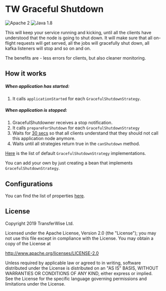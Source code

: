 # TW Graceful Shutdown

![Apache 2](https://img.shields.io/hexpm/l/plug.svg)
![Java 1.8](https://img.shields.io/badge/Java-1.8-blue.svg)

This will keep your service running and kicking, until all the clients have understood that the node is going to shut down. 
It will make sure that all on-flight requests will get served, all the jobs will gracefully shut down, all kafka listeners will stop and so on and on.

The benefits are - less errors for clients, but also cleaner monitoring.

## How it works

##### When application has started:

1. It calls `applicationStarted` for each `GracefulShutdownStrategy`.

##### When application is stopped:

1. GracefulShutdowner receives a stop notification.
2. It calls `prepareForShutdown` for each `GracefulShutdownStrategy`
3. Waits for [30 secs](core/src/main/java/com/transferwise/common/gracefulshutdown/config/GracefulShutdownProperties.java) so that all clients understand that they should not call this application node anymore.
4. Waits until all strategies return true in the `canShutdown` method.

[Here](core/src/main/java/com/transferwise/common/gracefulshutdown/strategies) is the list of default `GracefulShutdownStrategy` implementations. 

You can add your own by just creating a bean that implements `GracefulShutdownStrategy`.

## Configurations

You can find the list of properties [here](core/src/main/java/com/transferwise/common/gracefulshutdown/config/GracefulShutdownProperties.java).

## License
Copyright 2019 TransferWise Ltd.
 
Licensed under the Apache License, Version 2.0 (the "License");
you may not use this file except in compliance with the License.
You may obtain a copy of the License at
 
http://www.apache.org/licenses/LICENSE-2.0
 
Unless required by applicable law or agreed to in writing, software
distributed under the License is distributed on an "AS IS" BASIS,
WITHOUT WARRANTIES OR CONDITIONS OF ANY KIND, either express or implied.
See the License for the specific language governing permissions and
limitations under the License.
